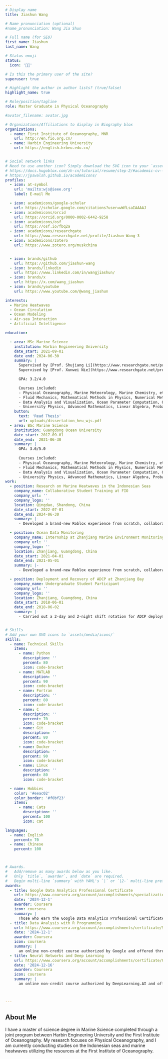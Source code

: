 ```yaml
---
# Display name
title: Jiashun Wang

# Name pronunciation (optional)
#name_pronunciation: Wang Jia Shun

# Full name (for SEO)
first_name: Jiashun
last_name: Wang

# Status emoji
status: 
  icon: '👨‍🎓'

# Is this the primary user of the site?
superuser: true

# Highlight the author in author lists? (true/false)
highlight_name: true

# Role/position/tagline
role: Master Graduate in Physical Oceanography

#avatar_filename: avatar.jpg

# Organizations/Affiliations to display in Biography blox
organizations:
  - name: First Institute of Oceanography, MNR
    url: http://en.fio.org.cn/
  - name: Harbin Engineering University
    url: https://english.hrbeu.edu.cn/


# Social network links
# Need to use another icon? Simply download the SVG icon to your `assets/media/icons/` folder.
# https://docs.hugoblox.com/zh-cn/tutorial/resume/step-2/#academic-cv--academic-cv-pro-icons
# https://jpswalsh.github.io/academicons/
profiles:
  - icon: at-symbol
    url: 'mailto:wjs@ieee.org'
    label: E-mail Me

  - icon: academicons/google-scholar
    url: https://scholar.google.com/citations?user=wWfLsaIAAAAJ
  - icon: academicons/orcid
    url: https://orcid.org/0000-0002-6442-9258
  - icon: academicons/osf
    url: https://osf.io/fbq2a 
  - icon: academicons/researchgate
    url: https://www.researchgate.net/profile/Jiashun-Wang-3
  - icon: academicons/zotero
    url: https://www.zotero.org/muskchina


  - icon: brands/github
    url: https://github.com/jiashun-wang
  - icon: brands/linkedin
    url: https://www.linkedin.com/in/wangjiashun/
  - icon: brands/x
    url: https://x.com/wang_jiashun
  - icon: brands/youtube
    url: https://www.youtube.com/@wang_jiashun

interests:
  - Marine Heatwaves
  - Ocean Circulation
  - Ocean Modeling
  - Air-sea Interaction
  - Artificial Intelligence

education:

  - area: MSc Marine Science
    institution: Harbin Engineering University
    date_start: 2021-09-01
    date_end: 2024-06-30
    summary: |
      Supervised by [Prof. Shujiang Li](https://www.researchgate.net/profile/Shujiang-Li).
      Supervised by [Prof. Xunwei Nie](https://www.researchgate.net/profile/Nie-Xunwei).

      GPA: 3.2/4.0

      Courses included:
      - Physical Oceanography, Marine Meteorology, Marine Chemistry, etc.
      - Fluid Mechanics, Mathematical Methods in Physics, Numerical Methods, etc.
      - Data Analysis and Visualization, Ocean Parameter Computation, Ocean Numerical Modeling, etc.
      - University Physics, Advanced Mathematics, Linear Algebra, Probability Theory and Mathematical Statistics etc.
    button:
      text: 'Read Thesis'
      url: uploads/dissertation_heu_wjs.pdf
  - area: BSc Marine Science
    institution: Guangdong Ocean University
    date_start: 2017-09-01
    date_end:  2021-06-30
    summary: |
      GPA: 3.6/5.0
      
      Courses included:
      - Physical Oceanography, Marine Meteorology, Marine Chemistry, etc.
      - Fluid Mechanics, Mathematical Methods in Physics, Numerical Methods, etc.
      - Data Analysis and Visualization, Ocean Parameter Computation, Ocean Numerical Modeling, etc.
      - University Physics, Advanced Mathematics, Linear Algebra, Probability Theory and Mathematical Statistics
work:
  - position: Research on Marine Heatwaves in the Indonesian Seas
    company_name: Collaborative Student Training at FIO
    company_url: ''
    company_logo: ''
    location: Qingdao, Shandong, China
    date_start: 2022-07-01
    date_end: 2024-06-30
    summary: |-
      - Developed a brand-new Roblox experience from scratch, collaborating with another developer to ideate, design, and implement the game mechanics, user interface, and core features using TypeScript and React.

  - position: Ocean Data Monitoring
    company_name: Internship at Zhanjiang Marine Environment Monitoring Station
    company_url: ''
    company_logo: ''
    location: Zhanjiang, Guangdong, China
    date_start: 2021-04-01
    date_end: 2021-05-01
    summary: |-
      - Developed a brand-new Roblox experience from scratch, collaborating with another developer to ideate, design, and implement the game mechanics, user interface, and core features using TypeScript and React.

  - position: Deployment and Recovery of ADCP at Zhanjiang Bay
    company_name: Undergraduate Student Participant
    company_url: ''
    company_logo: ''
    location: Zhanjiang, Guangdong, China
    date_start: 2018-06-01
    date_end: 2018-06-02
    summary: |-
      - Carried out a 2-day and 2-night shift rotation for ADCP deployment and recovery operations at Zhanjiang Bay.


# Skills
# Add your own SVG icons to `assets/media/icons/`
skills:
  - name: Technical Skills
    items:
      - name: Python
        description: ''
        percent: 80
        icon: code-bracket
      - name: MATLAB
        description: ''
        percent: 90
        icon: code-bracket
      - name: Fortran
        description: ''
        percent: 80
        icon: code-bracket
      - name: C
        description: ''
        percent: 70
        icon: code-bracket
      - name: Git
        description: ''
        percent: 80
        icon: code-bracket
      - name: Docker
        description: ''
        percent: 90
        icon: code-bracket
      - name: Linux
        description: ''
        percent: 80
        icon: code-bracket

  - name: Hobbies
    color: '#eeac02'
    color_border: '#f0bf23'
    items:
      - name: Cats
        description: ''
        percent: 100
        icon: cat

languages:
  - name: English
    percent: 70
  - name: Chinese
    percent: 100



# Awards.
#   Add/remove as many awards below as you like.
#   Only `title`, `awarder`, and `date` are required.
#   Begin multi-line `summary` with YAML's `|` or `|2-` multi-line prefix and indent 2 spaces below.
awards:
  - title: Google Data Analytics Professional Certificate
    url: https://www.coursera.org/account/accomplishments/specialization/certificate/SSUOEYJUAYCC
    date: '2024-12-1'
    awarder: Coursera
    icon: coursera
    summary: |
      Those who earn the Google Data Analytics Professional Certificate have completed eight courses, developed by Google, that include hands-on, practice-based assessments and are designed to prepare them for introductory-level roles in Data Analytics. They are competent in tools and platforms including spreadsheets, SQL, Tableau, and R. They know how to prepare, process, analyze, and share data for thoughtful action.
  - title: Data Analysis with R Programming
    url: https://www.coursera.org/account/accomplishments/certificate/5MCJSCX4YV84
    date: '2024-12-1'
    awarder: Coursera
    icon: coursera
    summary: |
      an online non-credit course authorized by Google and offered through Coursera
  - title: Neural Networks and Deep Learning
    url: https://www.coursera.org/account/accomplishments/certificate/098YTSN7DB8M
    date: '2024-12-16'
    awarder: Coursera
    icon: coursera
    summary: |
      an online non-credit course authorized by DeepLearning.AI and offered through Coursera



---
```


## About Me
I have a master of science degree in Marine Science completed through a joint program between Harbin Engineering University and the First Institute of Oceanography. My research focuses on Physical Oceanography, and I am currently conducting studies on the Indonesian seas and marine heatwaves utilizing the resources at the First Institute of Oceanography.

<!-- My passion for Physical Oceanography stems from my deep interest in mathematics, mechanics, and computer science, as these disciplines provide the essential tools and frameworks for understanding the complex dynamics of ocean systems. Mathematics allows me to model and quantify oceanic processes, mechanics helps me grasp the physical forces and fluid behaviors at play, and computer science equips me with the skills to analyze large datasets and develop simulations that reveal patterns and insights about marine environments. Together, these fields fuel my curiosity and drive my research in unraveling the mysteries of the ocean.

I have strong skills in academic literature search, theoretical knowledge organization, website development, various software and programming languages, and I am particularly proficient with language-based large models. In my free time, I enjoy helping others solve technical problems, which has allowed me to build good relationships with peers in oceanography as well as engineers specializing in fluid mechanics. -->


